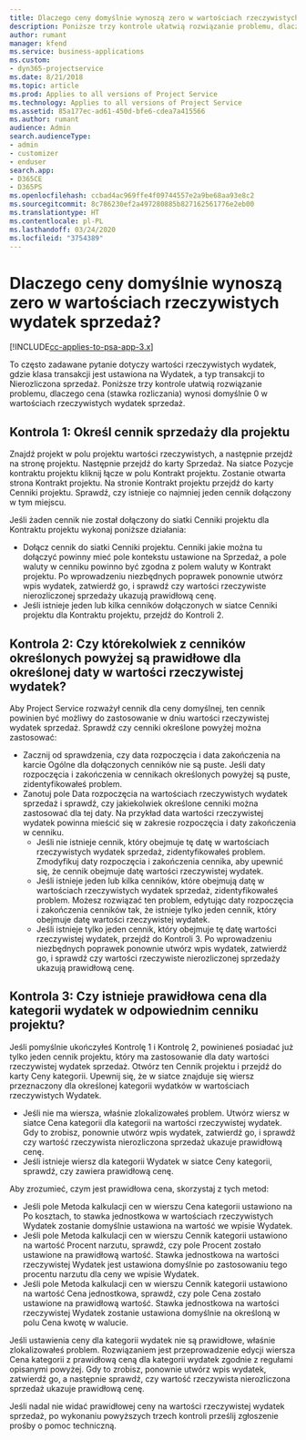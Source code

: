 ```yaml
---
title: Dlaczego ceny domyślnie wynoszą zero w wartościach rzeczywistych wydatek sprzedaż?
description: Poniższe trzy kontrole ułatwią rozwiązanie problemu, dlaczego cena wynosi domyślnie 0 w wartościach rzeczywistych wydatek sprzedaż.
author: rumant
manager: kfend
ms.service: business-applications
ms.custom:
- dyn365-projectservice
ms.date: 8/21/2018
ms.topic: article
ms.prod: Applies to all versions of Project Service
ms.technology: Applies to all versions of Project Service
ms.assetid: 85a177ec-ad61-450d-bfe6-cdea7a415566
ms.author: rumant
audience: Admin
search.audienceType:
- admin
- customizer
- enduser
search.app:
- D365CE
- D365PS
ms.openlocfilehash: ccbad4ac969ffe4f09744557e2a9be68aa93e8c2
ms.sourcegitcommit: 8c786230ef2a497280885b827162561776e2eb00
ms.translationtype: HT
ms.contentlocale: pl-PL
ms.lasthandoff: 03/24/2020
ms.locfileid: "3754389"
---
```

# <a name="why-is-the-price-defaulting-to-zero-on-expense-sales-actuals"></a>Dlaczego ceny domyślnie wynoszą zero w wartościach rzeczywistych wydatek sprzedaż?

[!INCLUDE[cc-applies-to-psa-app-3.x](../includes/cc-applies-to-psa-app-3x.md)]

To często zadawane pytanie dotyczy wartości rzeczywistych wydatek, gdzie klasa transakcji jest ustawiona na Wydatek, a typ transakcji to Nierozliczona sprzedaż. Poniższe trzy kontrole ułatwią rozwiązanie problemu, dlaczego cena (stawka rozliczania) wynosi domyślnie 0 w wartościach rzeczywistych wydatek sprzedaż.

## <a name="check-1-identify-the-sales-price-list-for-project"></a>Kontrola 1: Określ cennik sprzedaży dla projektu

Znajdź projekt w polu projektu wartości rzeczywistych, a następnie przejdź na stronę projektu. Następnie przejdź do karty Sprzedaż. Na siatce Pozycje kontraktu projektu kliknij łącze w polu Kontrakt projektu. Zostanie otwarta strona Kontrakt projektu. Na stronie Kontrakt projektu przejdź do karty Cenniki projektu. Sprawdź, czy istnieje co najmniej jeden cennik dołączony w tym miejscu.

Jeśli żaden cennik nie został dołączony do siatki Cenniki projektu dla Kontraktu projektu wykonaj poniższe działania:

- Dołącz cennik do siatki Cenniki projektu. Cenniki jakie można tu dołączyć powinny mieć pole kontekstu ustawione na Sprzedaż, a pole waluty w cenniku powinno być zgodna z polem waluty w Kontrakt projektu. Po wprowadzeniu niezbędnych poprawek ponownie utwórz wpis wydatek, zatwierdź go, i sprawdź czy wartości rzeczywiste nierozliczonej sprzedaży ukazują prawidłową cenę.
- Jeśli istnieje jeden lub kilka cenników dołączonych w siatce Cenniki projektu dla Kontraktu projektu, przejdź do Kontroli 2.

## <a name="check-2-are-any-of-the-price-lists-identified-above-valid-for-the-specific-date-of-the-expense-actual"></a>Kontrola 2: Czy którekolwiek z cenników określonych powyżej są prawidłowe dla określonej daty w wartości rzeczywistej wydatek?

Aby Project Service rozważył cennik dla ceny domyślnej, ten cennik powinien być możliwy do zastosowanie w dniu wartości rzeczywistej wydatek sprzedaż. Sprawdź czy cenniki określone powyżej można zastosować:

- Zacznij od sprawdzenia, czy data rozpoczęcia i data zakończenia na karcie Ogólne dla dołączonych cenników nie są puste. Jeśli daty rozpoczęcia i zakończenia w cennikach określonych powyżej są puste, zidentyfikowałeś problem. 
- Zanotuj pole Data rozpoczęcia na wartościach rzeczywistych wydatek sprzedaż i sprawdź, czy jakiekolwiek określone cenniki można zastosować dla tej daty. Na przykład data wartości rzeczywistej wydatek powinna mieścić się w zakresie rozpoczęcia i daty zakończenia w cenniku. 
    - Jeśli nie istnieje cennik, który obejmuje tę datę w wartościach rzeczywistych wydatek sprzedaż, zidentyfikowałeś problem. Zmodyfikuj daty rozpoczęcia i zakończenia cennika, aby upewnić się, że cennik obejmuje datę wartości rzeczywistej wydatek. 
    - Jeśli istnieje jeden lub kilka cenników, które obejmują datę w wartościach rzeczywistych wydatek sprzedaż, zidentyfikowałeś problem. Możesz rozwiązać ten problem, edytując daty rozpoczęcia i zakończenia cenników tak, że istnieje tylko jeden cennik, który obejmuje datę wartości rzeczywistej wydatek. 
    - Jeśli istnieje tylko jeden cennik, który obejmuje tę datę wartości rzeczywistej wydatek, przejdź do Kontroli 3.
Po wprowadzeniu niezbędnych poprawek ponownie utwórz wpis wydatek, zatwierdź go, i sprawdź czy wartości rzeczywiste nierozliczonej sprzedaży ukazują prawidłową cenę.

## <a name="check-3-is-there-a-valid-price-for-the-expense-category-in-the-applicable-project-price-list"></a>Kontrola 3: Czy istnieje prawidłowa cena dla kategorii wydatek w odpowiednim cenniku projektu? 

Jeśli pomyślnie ukończyłeś Kontrolę 1 i Kontrolę 2, powinieneś posiadać już tylko jeden cennik projektu, który ma zastosowanie dla daty wartości rzeczywistej wydatek sprzedaż. Otwórz ten Cennik projektu i przejdź do karty Ceny kategorii. Upewnij się, że w siatce znajduje się wiersz przeznaczony dla określonej kategorii wydatków w wartościach rzeczywistych Wydatek.
 
- Jeśli nie ma wiersza, właśnie zlokalizowałeś problem. Utwórz wiersz w siatce Cena kategorii dla kategorii na wartości rzeczywistej wydatek. Gdy to zrobisz, ponownie utwórz wpis wydatek, zatwierdź go, i sprawdź czy wartość rzeczywista nierozliczona sprzedaż ukazuje prawidłową cenę. 
- Jeśli istnieje wiersz dla kategorii Wydatek w siatce Ceny kategorii, sprawdź, czy zawiera prawidłową cenę.

Aby zrozumieć, czym jest prawidłowa cena, skorzystaj z tych metod:

- Jeśli pole Metoda kalkulacji cen w wierszu Cena kategorii ustawiono na Po kosztach, to stawka jednostkowa w wartościach rzeczywistych Wydatek zostanie domyślnie ustawiona na wartość we wpisie Wydatek.
- Jeśli pole Metoda kalkulacji cen w wierszu Cennik kategorii ustawiono na wartość Procent narzutu, sprawdź, czy pole Procent zostało ustawione na prawidłową wartość. Stawka jednostkowa na wartości rzeczywistej Wydatek jest ustawiona domyślnie po zastosowaniu tego procentu narzutu dla ceny we wpisie Wydatek.
- Jeśli pole Metoda kalkulacji cen w wierszu Cennik kategorii ustawiono na wartość Cena jednostkowa, sprawdź, czy pole Cena zostało ustawione na prawidłową wartość. Stawka jednostkowa na wartości rzeczywistej Wydatek zostanie ustawiona domyślnie na określoną w polu Cena kwotę w walucie.

Jeśli ustawienia ceny dla kategorii wydatek nie są prawidłowe, właśnie zlokalizowałeś problem. Rozwiązaniem jest przeprowadzenie edycji wiersza Cena kategorii z prawidłową ceną dla kategorii wydatek zgodnie z regułami opisanymi powyżej. Gdy to zrobisz, ponownie utwórz wpis wydatek, zatwierdź go, a następnie sprawdź, czy wartość rzeczywista nierozliczona sprzedaż ukazuje prawidłową cenę.

Jeśli nadal nie widać prawidłowej ceny na wartości rzeczywistej wydatek sprzedaż, po wykonaniu powyższych trzech kontroli prześlij zgłoszenie prośby o pomoc techniczną.


